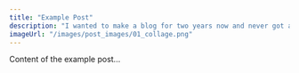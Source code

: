```yaml
---
title: "Example Post"
description: "I wanted to make a blog for two years now and never got around to it, but here it is now. There used to be a time where people would make websites for the sake of making websites. Well, here's my website, for the sake of it. I wish I did this two years ago because I have so many images I wish I could share, but I think the moments passed. Heres a few of my favorites from my 2-F though, I think that's recent enough to suffice. Maybe those other ones will see the light of day someday too. Hey, pretty cool semester though, all things considered."
imageUrl: "/images/post_images/01_collage.png"
---
```

Content of the example post...
